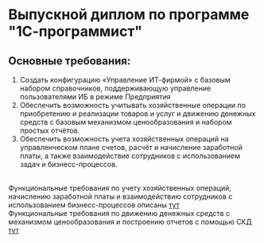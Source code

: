 # Выпускной диплом по программе "1С-программист"

## Основные требования:

1) Создать конфигурацию «Управление ИТ-фирмой» с базовым набором справочников, поддерживающую управление пользователями ИБ в режиме Предприятия
2) Обеспечить возможность учитывать хозяйственные операции по приобретению и реализации товаров и услуг и движению денежных средств с базовым механизмом ценообразования и набором простых отчётов.
3) Обеспечить возможность учета хозяйственных операций на управленческом плане счетов, расчёт и начисление заработной платы, а также взаимодействие сотрудников с использованием задач и бизнесс-процессов.

<br>Функциональные требования по учету хозяйственных операций, начислению заработной платы и взаимодействию сотрудников с использованием бизнесс-процессов описаны [тут](https://github.com/netology-code/1c-homeworks/blob/master/diploma-c-reqs.md)
<br>Функциональные требования по движению денежных средств с механизмом ценообразования и построению отчетов с помощью СКД [тут](https://github.com/netology-code/1c-homeworks/blob/master/diploma-b-reqs.md)